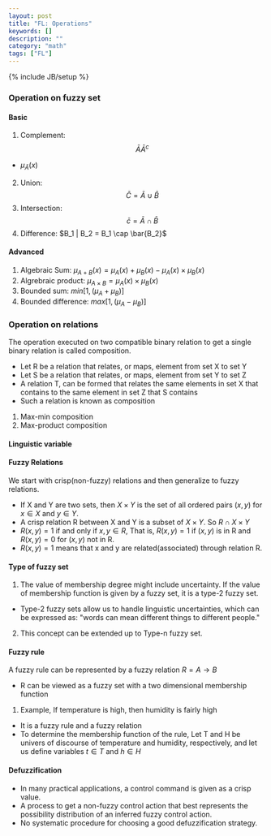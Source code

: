 ```yaml
---
layout: post
title: "FL: Operations"
keywords: []
description: ""
category: "math" 
tags: ["FL"]
---
```

{% include JB/setup %}


### Operation on fuzzy set
#### Basic
1. Complement: $$ \bar{A} \bar A^{c} $$
- $\mu_{\bar{A}}(x)$
2. Union: $$ \bar{C}=\bar{A} \cup \bar{B} $$
3. Intersection: $$ \bar{c}=\bar{A} \cap \bar{B} $$
4. Difference: $B_1 | B_2 = B_1 \cap \bar{B_2}$

#### Advanced
1. Algebraic Sum:      $\mu_{A+B} (x)= \mu_A(x) + \mu_B(x) -\mu_A(x) \times  \mu_B(x)$
2. Algrebraic product: $\mu_{A \times B} = \mu_A(x) \times \mu_B(x)$
3. Bounded sum: $min [1, (\mu_A + \mu_B)]$
4. Bounded difference: $max [1, (\mu_A - \mu_B)]$


### Operation on relations
The operation executed on two compatible binary relation to get a single binary relation is called composition.
- Let R be a relation that relates, or maps, element from set X to set Y
- Let S be a relation that relates, or maps, element from set Y to set Z 
- A relation T, can be formed that relates the same elements in set X that contains to the same element in set Z that S contains
- Such a relation is known as composition


1. Max-min composition
2. Max-product composition

 


#### Linguistic variable


#### Fuzzy Relations
We start with crisp(non-fuzzy) relations and then generalize to fuzzy relations.
- If X and Y are two sets, then $X \times Y$ is the set of all ordered pairs
  $(x,y)$ for $x \in X$ and $y \in Y$.
- A crisp relation R between X and Y is a subset of $X \times Y$. So $R \cap X \times Y$
- $R(x,y)=1$ if and only if $x,y \in R$, That is, $R(x,y)=1$  if $(x,y)$  is in
  R and $R(x,y)=0$ for $(x,y)$ not in R.
- $R(x,y)=1$ means that x and y are related(associated) through relation R.


#### Type of fuzzy set
1. The value of membership degree might include uncertainty. If the value of
   membership function is given by a fuzzy set, it is a type-2 fuzzy set.
- Type-2 fuzzy sets allow us to handle linguistic uncertainties, which can be
  expressed as: "words can mean different things to different people."
2. This concept can be extended up to Type-n fuzzy set.

#### Fuzzy rule
A fuzzy rule can be represented by a fuzzy relation $R= A \rightarrow B$
- R can be viewed as a fuzzy set with a two dimensional membership function


1. Example, If temperature is high, then humidity is fairly high
- It is a fuzzy rule and a fuzzy relation
- To determine the membership function of the rule, Let T and H be univers of
  discourse of temperature and humidity, respectively, and let us define
  variables $t \in T$ and $h \in H$

#### Defuzzification
- In many practical applications, a control command is given as a crisp value.
- A process to get a non-fuzzy control action that best represents the
  possibility distribution of an inferred fuzzy control action.
- No systematic procedure for choosing a good defuzzification strategy.

